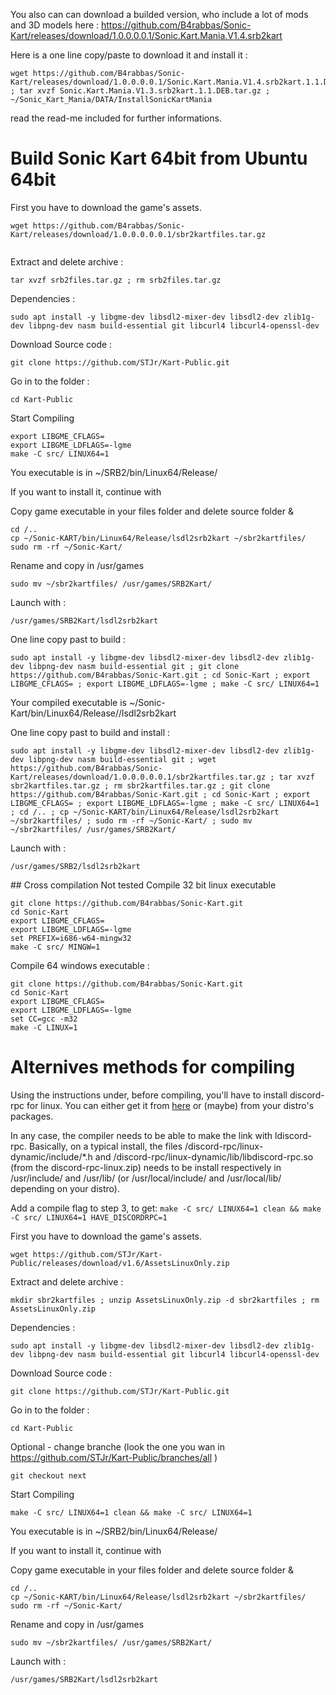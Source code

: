 You also can can download a builded version, who include a lot of mods and 3D models here :
https://github.com/B4rabbas/Sonic-Kart/releases/download/1.0.0.0.0.1/Sonic.Kart.Mania.V1.4.srb2kart

Here is a one line copy/paste to download it and install it :
```
wget https://github.com/B4rabbas/Sonic-Kart/releases/download/1.0.0.0.0.1/Sonic.Kart.Mania.V1.4.srb2kart.1.1.DEB.tar.gz ; tar xvzf Sonic.Kart.Mania.V1.3.srb2kart.1.1.DEB.tar.gz ; ~/Sonic_Kart_Mania/DATA/InstallSonicKartMania
```
read the read-me included for further informations.

# Build Sonic Kart 64bit from Ubuntu 64bit

First you have to download the game's assets.
```
wget https://github.com/B4rabbas/Sonic-Kart/releases/download/1.0.0.0.0.0.1/sbr2kartfiles.tar.gz


```
Extract and delete archive :
```
tar xvzf srb2files.tar.gz ; rm srb2files.tar.gz
```
Dependencies :
```
sudo apt install -y libgme-dev libsdl2-mixer-dev libsdl2-dev zlib1g-dev libpng-dev nasm build-essential git libcurl4 libcurl4-openssl-dev
```
Download Source code :
```
git clone https://github.com/STJr/Kart-Public.git
```
Go in to the folder :
```
cd Kart-Public
```
Start Compiling
```
export LIBGME_CFLAGS=
export LIBGME_LDFLAGS=-lgme
make -C src/ LINUX64=1
```
You executable is in ~/SRB2/bin/Linux64/Release/

If you want to install it, continue with

Copy game executable in your files folder and delete source folder &
```
cd /..
cp ~/Sonic-KART/bin/Linux64/Release/lsdl2srb2kart ~/sbr2kartfiles/
sudo rm -rf ~/Sonic-Kart/
```
Rename and copy in /usr/games
```
sudo mv ~/sbr2kartfiles/ /usr/games/SRB2Kart/
```
Launch with :
```
/usr/games/SRB2Kart/lsdl2srb2kart
```
One line copy past to build :
```
sudo apt install -y libgme-dev libsdl2-mixer-dev libsdl2-dev zlib1g-dev libpng-dev nasm build-essential git ; git clone https://github.com/B4rabbas/Sonic-Kart.git ; cd Sonic-Kart ; export LIBGME_CFLAGS= ; export LIBGME_LDFLAGS=-lgme ; make -C src/ LINUX64=1
```
Your compiled executable is 
~/Sonic-Kart/bin/Linux64/Release//lsdl2srb2kart

One line copy past to build and install :
```
sudo apt install -y libgme-dev libsdl2-mixer-dev libsdl2-dev zlib1g-dev libpng-dev nasm build-essential git ; wget https://github.com/B4rabbas/Sonic-Kart/releases/download/1.0.0.0.0.0.1/sbr2kartfiles.tar.gz ; tar xvzf sbr2kartfiles.tar.gz ; rm sbr2kartfiles.tar.gz ; git clone https://github.com/B4rabbas/Sonic-Kart.git ; cd Sonic-Kart ; export LIBGME_CFLAGS= ; export LIBGME_LDFLAGS=-lgme ; make -C src/ LINUX64=1 ; cd /.. ; cp ~/Sonic-KART/bin/Linux64/Release/lsdl2srb2kart ~/sbr2kartfiles/ ; sudo rm -rf ~/Sonic-Kart/ ; sudo mv ~/sbr2kartfiles/ /usr/games/SRB2Kart/
```
Launch with :
```
/usr/games/SRB2/lsdl2srb2kart
```

## Cross compilation Not tested
Compile 32 bit linux executable
```
git clone https://github.com/B4rabbas/Sonic-Kart.git
cd Sonic-Kart
export LIBGME_CFLAGS=
export LIBGME_LDFLAGS=-lgme
set PREFIX=i686-w64-mingw32
make -C src/ MINGW=1 
```

Compile 64 windows executable :
```
git clone https://github.com/B4rabbas/Sonic-Kart.git
cd Sonic-Kart
export LIBGME_CFLAGS=
export LIBGME_LDFLAGS=-lgme
set CC=gcc -m32 
make -C LINUX=1 
```


# Alternives methods for compiling

Using the instructions under, before compiling, you'll have to install discord-rpc for linux. You can either get it from [here](https://github.com/discord/discord-rpc/releases) or (maybe) from your distro's packages.

In any case, the compiler needs to be able to make the link with ldiscord-rpc. Basically, on a typical install, the files /discord-rpc/linux-dynamic/include/*.h and /discord-rpc/linux-dynamic/lib/libdiscord-rpc.so (from the discord-rpc-linux.zip) needs to be install respectively in /usr/include/ and /usr/lib/ (or /usr/local/include/ and /usr/local/lib/ depending on your distro).

Add a compile flag to step 3, to get: ```make -C src/ LINUX64=1 clean && make -C src/ LINUX64=1 HAVE_DISCORDRPC=1```

First you have to download the game's assets.
```
wget https://github.com/STJr/Kart-Public/releases/download/v1.6/AssetsLinuxOnly.zip

```
Extract and delete archive :
```
mkdir sbr2kartfiles ; unzip AssetsLinuxOnly.zip -d sbr2kartfiles ; rm AssetsLinuxOnly.zip
```
Dependencies :
```
sudo apt install -y libgme-dev libsdl2-mixer-dev libsdl2-dev zlib1g-dev libpng-dev nasm build-essential git libcurl4 libcurl4-openssl-dev
```
Download Source code :
```
git clone https://github.com/STJr/Kart-Public.git
```
Go in to the folder :
```
cd Kart-Public
```
Optional - change branche (look the one you wan in https://github.com/STJr/Kart-Public/branches/all )
```
git checkout next
```

Start Compiling
```
make -C src/ LINUX64=1 clean && make -C src/ LINUX64=1
```
You executable is in ~/SRB2/bin/Linux64/Release/

If you want to install it, continue with

Copy game executable in your files folder and delete source folder &
```
cd /..
cp ~/Sonic-KART/bin/Linux64/Release/lsdl2srb2kart ~/sbr2kartfiles/
sudo rm -rf ~/Sonic-Kart/
```
Rename and copy in /usr/games
```
sudo mv ~/sbr2kartfiles/ /usr/games/SRB2Kart/
```
Launch with :
```
/usr/games/SRB2Kart/lsdl2srb2kart
```
